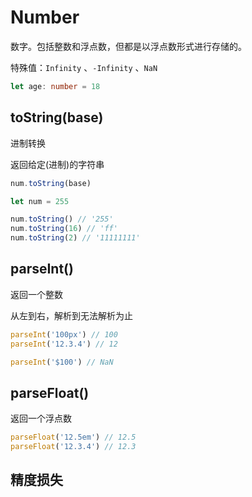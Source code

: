 # Number

数字。包括整数和浮点数，但都是以浮点数形式进行存储的。

特殊值：`Infinity` 、`-Infinity` 、`NaN`

```ts
let age: number = 18
```

## toString(base)

进制转换

返回给定(进制)的字符串

```js
num.toString(base)

let num = 255

num.toString() // '255'
num.toString(16) // 'ff'
num.toString(2) // '11111111'
```

## parseInt()

返回一个整数

从左到右，解析到无法解析为止

```js
parseInt('100px') // 100
parseInt('12.3.4') // 12

parseInt('$100') // NaN
```

## parseFloat()

返回一个浮点数

```js
parseFloat('12.5em') // 12.5
parseFloat('12.3.4') // 12.3
```

## 精度损失
